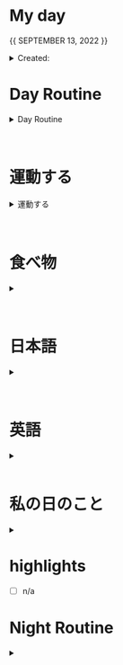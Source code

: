 # My day

{{ SEPTEMBER 13, 2022 }}
	<details>
    <summary> Created: </summary>
	{{ 20220913 }} 
	{{18:10}}
    </details>

      
# Day Routine
<details>
<summary> Day Routine </summary>

	- [ ] 起きる ~
	- [ ] meditate : affirmation -
	- [ ] ベッド
	- [ ] 歯をブラシする
	- [ ] シャワー
	- [ ] 一ページ「Book: <<  >>」

</details>

<br>
<br>


# 運動する
<details>
<summary> 運動する </summary>

	- [ ] ジムに行く 

	~ 時：```ｘ``` 
	なにをやりましたか？ ``` ```
*
not applicable, did not go to the gym 

</details>

<br>
<br>
	
# 食べ物
<details>
<summary> </summary>

	- [ ] 朝ご飯
		- [ ] ```<<　  >>```

	- [ ] 昼ご飯
		- [ ] ```<<    >>```

	- [ ] 晩ご飯
		- [ ] ```<<    >>```

</details>
<br>
<br>

# 日本語
<details>
<summary></summary>

	- [ ] 元気　教科書
	- [ ] あんき
	- [ ] WANIKANI - 
	- [ ] Manabi Reader
	- [ ] 聞き取り (jpconvoみたいです)
	- [ ] comprehensive jp, did not continue past 好きなもの

</details><br>
<br>

# 英語
<details >
<summary></summary>

- [ｘ] 今日の単語:

	 ``` 
	 SENSIBILITY
	  - 
	```
<details >
<summary> DID YOU KNOW? [ screenshot ] </summary>



</details>
</details>

<br>

# 私の日のこと
<details>
<summary></summary>

	 ```ジムの後に、```

	- [ ] 家に帰ったり、
	- [ ] シャワーをしたり
	- [ ] 昼ご飯を食べたり、[　]
	- [ ] 下がったりました：　「」
n/a

</details>


# highlights
- [ ] n/a
 

# Night Routine

<details>
<summary></summary>
	- [ ] water plants 
	- [ ] wash face
	- [ ] brush teeth
	- [ ] skin care
	- [ ] journal

Estimated sleep time: ~ [<<    >>]


❌


